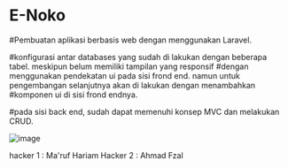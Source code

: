 # E-Noko
#Pembuatan aplikasi berbasis web dengan menggunakan Laravel.

#konfigurasi antar databases yang sudah di lakukan dengan beberapa tabel. meskipun belum memiliki tampilan yang responsif 
#dengan menggunakan pendekatan ui pada sisi frond end. namun untuk pengembangan selanjutnya akan di lakukan dengan menambahkan
#komponen ui di sisi frond endnya. 

#pada sisi back end, sudah dapat memenuhi konsep MVC dan melakukan CRUD. 

![image](https://github.com/123PUTRA/devita/assets/150839876/2e5204ed-7eac-4106-bcc3-b019491c7a21)

hacker 1 : Ma'ruf Hariam
Hacker 2 : Ahmad Fzal
